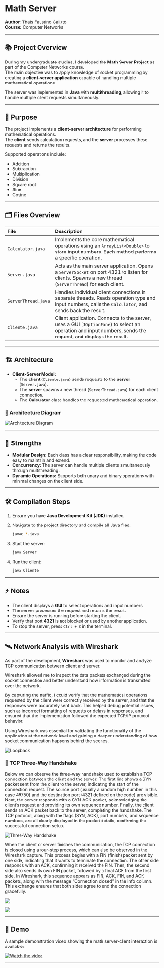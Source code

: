 # Math Server

**Author:** Thaís Faustino Calixto  
**Course:** Computer Networks

---

## 📚 Project Overview

During my undergraduate studies, I developed the **Math Server Project** as part of the Computer Networks course.  
The main objective was to apply knowledge of socket programming by creating a **client-server application** capable of handling multiple mathematical operations.

The server was implemented in **Java** with **multithreading**, allowing it to handle multiple client requests simultaneously.

---

## 🎯 Purpose

The project implements a **client-server architecture** for performing mathematical operations.  
The **client** sends calculation requests, and the **server** processes these requests and returns the results.

Supported operations include:
- Addition
- Subtraction
- Multiplication
- Division
- Square root
- Sine
- Cosine

---

## 🗂️ Files Overview

| File | Description |
|:---|:---|
| `Calculator.java` | Implements the core mathematical operations using an `ArrayList<Double>` to store input numbers. Each method performs a specific operation. |
| `Server.java` | Acts as the main server application. Opens a `ServerSocket` on port 4321 to listen for clients. Spawns a new thread (`ServerThread`) for each client. |
| `ServerThread.java` | Handles individual client connections in separate threads. Reads operation type and input numbers, calls the `Calculator`, and sends back the result. |
| `Cliente.java` | Client application. Connects to the server, uses a GUI (`JOptionPane`) to select an operation and input numbers, sends the request, and displays the result. |

---

## 🏗️ Architecture

- **Client-Server Model:**
  - The **client** (`Cliente.java`) sends requests to the **server** (`Server.java`).
  - The **server** spawns a new thread (`ServerThread.java`) for each client connection.
  - The **Calculator** class handles the requested mathematical operation.

### 📸 Architecture Diagram

![Architecture Diagram](images/tcp_flow.png)

---

## 🚀 Strengths

- **Modular Design:** Each class has a clear responsibility, making the code easy to maintain and extend.
- **Concurrency:** The server can handle multiple clients simultaneously through multithreading.
- **Dynamic Operations:** Supports both unary and binary operations with minimal changes on the client side.

---

## 🛠️ Compilation Steps

1. Ensure you have **Java Development Kit (JDK)** installed.
2. Navigate to the project directory and compile all Java files:

   ```bash
   javac *.java
   ```

3. Start the server:

   ```bash
   java Server
   ```

4. Run the client:

   ```bash
   java Cliente
   ```

---

## ⚡ Notes

- The client displays a **GUI** to select operations and input numbers.
- The server processes the request and returns the result.
- Ensure the server is running before starting the client.
- Verify that port **4321** is not blocked or used by another application.
- To stop the server, press `Ctrl + C` in the terminal.

---

## 🛰️ Network Analysis with Wireshark

As part of the development, **Wireshark** was used to monitor and analyze TCP communication between client and server.

Wireshark allowed me to inspect the data packets exchanged during the socket connection and better understand how information is transmitted over the network.

By capturing the traffic, I could verify that the mathematical operations requested by the client were correctly received by the server, and that the responses were accurately sent back. This helped debug potential issues, such as incorrect formatting of requests or delays in responses, and ensured that the implementation followed the expected TCP/IP protocol behavior.

Using Wireshark was essential for validating the functionality of the application at the network level and gaining a deeper understanding of how socket communication happens behind the scenes.

![Loopback](images/loopback.png)


### 📸 TCP Three-Way Handshake

Below we can observe the three-way handshake used to establish a TCP connection between the client and the server. The first line shows a SYN packet sent from the client to the server, indicating the start of the connection request. The source port (usually a random high number, in this case 49750) and the destination port (4321 defined on the code) are visible. Next, the server responds with a SYN-ACK packet, acknowledging the client’s request and providing its own sequence number. Finally, the client sends an ACK packet back to the server, completing the handshake. The TCP protocol, along with the flags (SYN, ACK), port numbers, and sequence numbers, are all clearly displayed in the packet details, confirming the successful connection setup.

![Three-Way Handshake](images/wireshark1.png)

When the client or server finishes the communication, the TCP connection is closed using a four-step process, which can also be observed in the Wireshark capture. This process begins with a FIN (finish) packet sent by one side, indicating that it wants to terminate the connection. The other side responds with an ACK, confirming it received the FIN. Then, the second side also sends its own FIN packet, followed by a final ACK from the first side. In Wireshark, this sequence appears as FIN, ACK, FIN, and ACK packets, along with the message “Connection closed” in the info column. This exchange ensures that both sides agree to end the connection gracefully.

![](images/wireshark2.png)

![](images/wireshark3.png)

---

## 🎥 Demo

A sample demonstration video showing the math server-client interaction is available:

[![Watch the video](https://img.shields.io/badge/Demo-YouTube-red?style=for-the-badge&logo=youtube)](https://www.youtube.com/watch?v=H-k_EjbWljQ)

---

